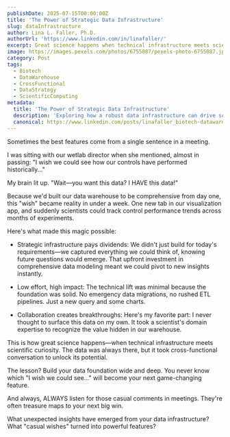 ```yaml
---
publishDate: 2025-07-15T00:00:00Z
title: 'The Power of Strategic Data Infrastructure'
slug: dataInfrastructure
author: Lina L. Faller, Ph.D.
authorUrl: 'https://www.linkedin.com/in/linafaller/'
excerpt: Great science happens when technical infrastructure meets scientific curiosity
image: https://images.pexels.com/photos/6755087/pexels-photo-6755087.jpeg
category: Post
tags:
  - Biotech
  - DataWarehouse
  - CrossFunctional
  - DataStrategy
  - ScientificComputing
metadata:
  title: 'The Power of Strategic Data Infrastructure'
  description: 'Exploring how a robust data infrastructure can drive scientific innovation and collaboration.'
  canonical: https://www.linkedin.com/posts/linafaller_biotech-datawarehouse-crossfunctional-activity-7350523436726714369-FL0w?utm_source=share&utm_medium=member_desktop&rcm=ACoAAATZB5MBqJ_1K5vjD4H8pzXOCeXJAzwKjQs
---
```


Sometimes the best features come from a single sentence in a meeting.

I was sitting with our wetlab director when she mentioned, almost in passing: "I wish we could see how our controls have performed historically..."

My brain lit up. "Wait—you want this data? I HAVE this data!"

Because we'd built our data warehouse to be comprehensive from day one, this "wish" became reality in under a week. One new tab in our visualization app, and suddenly scientists could track control performance trends across months of experiments.

Here's what made this magic possible:

- Strategic infrastructure pays dividends: We didn't just build for today's requirements—we captured everything we could think of, knowing future questions would emerge. That upfront investment in comprehensive data modeling meant we could pivot to new insights instantly.

- Low effort, high impact: The technical lift was minimal because the foundation was solid. No emergency data migrations, no rushed ETL pipelines. Just a new query and some charts.

- Collaboration creates breakthroughs: Here's my favorite part: I never thought to surface this data on my own. It took a scientist's domain expertise to recognize the value hidden in our warehouse.

This is how great science happens—when technical infrastructure meets scientific curiosity. The data was always there, but it took cross-functional conversation to unlock its potential.

The lesson? Build your data foundation wide and deep. You never know which "I wish we could see..." will become your next game-changing feature.

And always, ALWAYS listen for those casual comments in meetings. They're often treasure maps to your next big win.

What unexpected insights have emerged from your data infrastructure? What "casual wishes" turned into powerful features?
